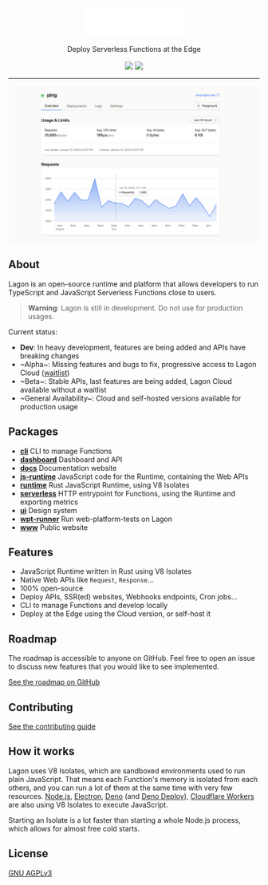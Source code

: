<p align="center">
  <picture>
    <source media="(prefers-color-scheme: dark)" srcset="./assets/logo-white.png">
    <source media="(prefers-color-scheme: light)" srcset="./assets/logo-black.png">
    <img alt="Lagon logo" height="60px" src="./assets/logo-white.png">
  </picture>
  <p align="center">
    Deploy Serverless Functions at the Edge
    <br />
    <br />
    <a align="center" href="https://discord.lagon.dev" alt="Discord"><img src="https://img.shields.io/discord/996005154753093713" /></a>
    <a href="https://github.com/lagonapp/lagon/actions/workflows/wpt.yml" alt="web-platform-tests"><img src="https://wpt.lagon.dev" /></a>
  </p>
</p>

<hr />

![Dashboard](./assets/dashboard.png)

## About

Lagon is an open-source runtime and platform that allows developers to run TypeScript and JavaScript Serverless Functions close to users.

> **Warning**: Lagon is still in development. Do not use for production usages.

Current status:

- **Dev**: In heavy development, features are being added and APIs have breaking changes
- ~Alpha~: Missing features and bugs to fix, progressive access to Lagon Cloud ([waitlist](https://tally.so/r/n9q1Rp))
- ~Beta~: Stable APIs, last features are being added, Lagon Cloud available without a waitlist
- ~General Availability~: Cloud and self-hosted versions available for production usage

## Packages

- **[cli](./crates/cli)** CLI to manage Functions
- **[dashboard](./packages/dashboard)** Dashboard and API
- **[docs](./packages/docs)** Documentation website
- **[js-runtime](./packages/runtime)** JavaScript code for the Runtime, containing the Web APIs
- **[runtime](./crates/runtime)** Rust JavaScript Runtime, using V8 Isolates
- **[serverless](./crates/serverless)** HTTP entrypoint for Functions, using the Runtime and exporting metrics
- **[ui](./packages/ui)** Design system
- **[wpt-runner](./crates/wpt-runner)** Run web-platform-tests on Lagon
- **[www](./www)** Public website

## Features

- JavaScript Runtime written in Rust using V8 Isolates
- Native Web APIs like `Request`, `Response`...
- 100% open-source
- Deploy APIs, SSR(ed) websites, Webhooks endpoints, Cron jobs...
- CLI to manage Functions and develop locally
- Deploy at the Edge using the Cloud version, or self-host it

## Roadmap

The roadmap is accessible to anyone on GitHub. Feel free to open an issue to discuss new features that you would like to see implemented.

[See the roadmap on GitHub](https://github.com/orgs/lagonapp/projects/1)

## Contributing

[See the contributing guide](https://docs.lagon.app/contributing)

## How it works

Lagon uses V8 Isolates, which are sandboxed environments used to run plain JavaScript. That means each Function's memory is isolated from each others, and you can run a lot of them at the same time with very few resources. [Node.js](https://nodejs.org/), [Electron](https://www.electronjs.org/), [Deno](https://deno.land/) (and [Deno Deploy](https://deno.com/deploy)), [Cloudflare Workers](https://workers.cloudflare.com/) are also using V8 Isolates to execute JavaScript.

Starting an Isolate is a lot faster than starting a whole Node.js process, which allows for almost free cold starts.

## License

[GNU AGPLv3](./LICENSE)
